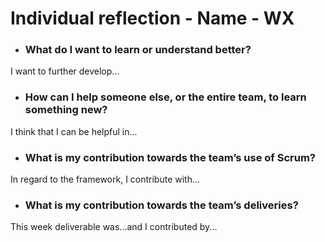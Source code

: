 # Individual reflection - Name - WX

- ### What do I want to learn or understand better?

I want to further develop...

- ### How can I help someone else, or the entire team, to learn something new?

I think that I can be helpful in...

- ### What is my contribution towards the team’s use of Scrum?

In regard to the framework, I contribute with...

- ### What is my contribution towards the team’s deliveries?

This week deliverable was...and I contributed by...

